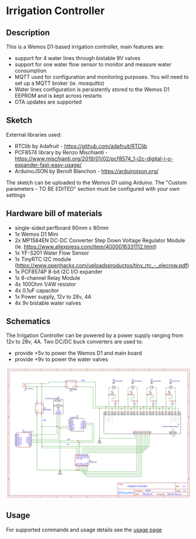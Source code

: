 # Irrigation Controller

## Description

This is a Wemos D1-based irrigation controller, main features are:

- support for 4 water lines through bistable 9V valves
- support for one water flow sensor to monitor and measure water consumption
- MQTT used for configuration and monitoring purposes. You will need to set up a MQTT broker (ie. mosquitto)
- Water lines configuration is persistently stored to the Wemos D1 EEPROM and is kept across restarts
- OTA updates are supported

## Sketch

External libraries used:

- RTClib by Adafruit - https://github.com/adafruit/RTClib
- PCF8574 library by Renzo Mischianti - https://www.mischianti.org/2019/01/02/pcf8574_1-i2c-digital-i-o-expander-fast-easy-usage/
- ArduinoJSON by Benoît Blanchon - https://arduinojson.org/

The sketch can be uploaded to the Wemos D1 using Arduino. The "Custom parameters - TO BE EDITED" section must be configured with your own settings

## Hardware bill of materials

- single-sided perfboard 90mm x 80mm
- 1x Wemos D1 Mini
- 2x MP1584EN DC-DC Converter Step Down Voltage Regulator Module (ie. https://www.aliexpress.com/item/4000016331112.html)
- 1x YF-S201 Water Flow Sensor
- 1x TinyRTC I2C module (https://www.openhacks.com/uploadsproductos/tiny_rtc_-_elecrow.pdf)
- 1x PCF8574P 8-bit I2C I/O expander
- 1x 8-channel Relay Module
- 4x 100Ohm 1/4W resistor
- 4x 0.1uF capacitor
- 1x Power supply, 12v to 28v, 4A
- 4x 9v bistable water valves

## Schematics

The Irrigation Controller can be powered by a power supply ranging from 12v to 28v, 4A. Two DC/DC buck converters are used to:

- provide +5v to power the Wemos D1 and main board
- provide +9v to power the water valves

<img src="./schematics/Schematic_Irrigation_controller_2022-02-15.svg"/>

## Usage

For supported commands and usage details see the [usage page](/USAGE.md)
